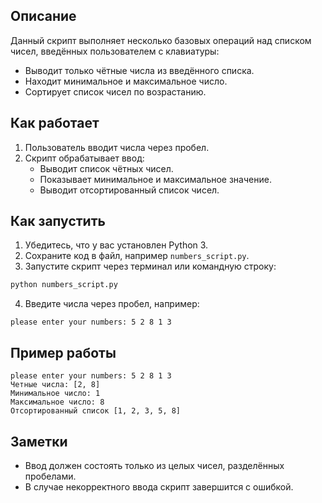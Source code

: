 
## Описание
Данный скрипт выполняет несколько базовых операций над списком чисел, введённых пользователем с клавиатуры:

- Выводит только чётные числа из введённого списка.
- Находит минимальное и максимальное число.
- Сортирует список чисел по возрастанию.

## Как работает

1. Пользователь вводит числа через пробел.
2. Скрипт обрабатывает ввод:
   - Выводит список чётных чисел.
   - Показывает минимальное и максимальное значение.
   - Выводит отсортированный список чисел.

## Как запустить

1. Убедитесь, что у вас установлен Python 3.
2. Сохраните код в файл, например `numbers_script.py`.
3. Запустите скрипт через терминал или командную строку:

```bash
python numbers_script.py
```

4. Введите числа через пробел, например:

```text
please enter your numbers: 5 2 8 1 3
```

## Пример работы

```text
please enter your numbers: 5 2 8 1 3
Четные числа: [2, 8]
Минимальное число: 1
Максимальное число: 8
Отсортированный список [1, 2, 3, 5, 8]
```

## Заметки
- Ввод должен состоять только из целых чисел, разделённых пробелами.
- В случае некорректного ввода скрипт завершится с ошибкой.
```

